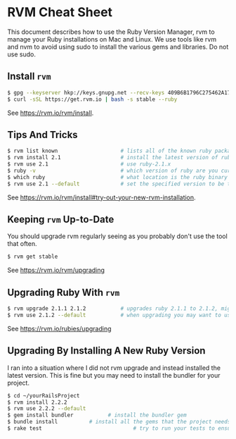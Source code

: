 # RVM Cheat Sheet

This document describes how to use the Ruby Version Manager, rvm to manage your Ruby installations on Mac
and Linux. We use tools like rvm and nvm to avoid using sudo to install the various gems and libraries.
Do not use sudo.

## Install `rvm`

```bash
$ gpg --keyserver hkp://keys.gnupg.net --recv-keys 409B6B1796C275462A1703113804BB82D39DC0E3
$ curl -sSL https://get.rvm.io | bash -s stable --ruby
```

See https://rvm.io/rvm/install.

## Tips And Tricks

```bash
$ rvm list known					# lists all of the known ruby packages
$ rvm install 2.1					# install the latest version of ruby-2.1.x
$ rvm use 2.1						# use ruby-2.1.x
$ ruby -v							# which version of ruby are you currently using
$ which ruby						# what location is the ruby binary being sourced from
$ rvm use 2.1 --default				# set the specified version to be the default version of ruby
```

See https://rvm.io/rvm/install#try-out-your-new-rvm-installation.

## Keeping `rvm` Up-to-Date

You should upgrade rvm regularly seeing as you probably don't use the tool that often.

```bash
$ rvm get stable
```

See https://rvm.io/rvm/upgrading

## Upgrading Ruby With `rvm`

```bash
$ rvm upgrade 2.1.1 2.1.2			# upgrades ruby 2.1.1 to 2.1.2, migrate gemsets, wrappers, aliases and environment files
$ rvm use 2.1.2 --default			# when upgrading you may want to use the new version as your default; not sure that the `rvm upgrade ...` command does this part
```

See https://rvm.io/rubies/upgrading

## Upgrading By Installing A New Ruby Version

I ran into a situation where I did not rvm upgrade and instead installed the latest version.  This
is fine but you may need to install the bundler for your project.

```bash
$ cd ~/yourRailsProject
$ rvm install 2.2.2
$ rvm use 2.2.2 --default
$ gem install bundler			# install the bundler gem
$ bundle install          # install all the gems that the project needs; notice they were not migrated over
$ rake test								# try to run your tests to ensure the upgraded ruby version is playing nice
```
